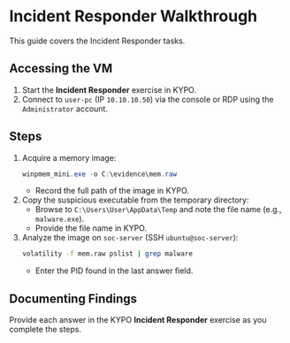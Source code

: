 # Incident Responder Walkthrough

This guide covers the Incident Responder tasks.

## Accessing the VM
1. Start the **Incident Responder** exercise in KYPO.
2. Connect to `user-pc` (IP `10.10.10.50`) via the console or RDP using the `Administrator` account.

## Steps
1. Acquire a memory image:
   ```powershell
   winpmem_mini.exe -o C:\evidence\mem.raw
   ```
   - Record the full path of the image in KYPO.
2. Copy the suspicious executable from the temporary directory:
   - Browse to `C:\Users\User\AppData\Temp` and note the file name (e.g., `malware.exe`).
   - Provide the file name in KYPO.
3. Analyze the image on `soc-server` (SSH `ubuntu@soc-server`):
   ```bash
   volatility -f mem.raw pslist | grep malware
   ```
   - Enter the PID found in the last answer field.

## Documenting Findings
Provide each answer in the KYPO **Incident Responder** exercise as you complete the steps.

